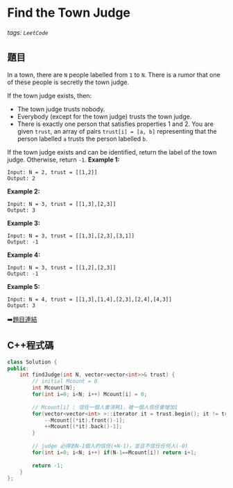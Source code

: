 # Find the Town Judge

###### tags: `LeetCode`

## 題目

In a town, there are `N` people labelled from `1` to `N`.  There is a rumor that one of these people is secretly the town judge.

If the town judge exists, then:

- The town judge trusts nobody.
- Everybody (except for the town judge) trusts the town judge.
- There is exactly one person that satisfies properties 1 and 2.
You are given `trust`, an array of pairs `trust[i] = [a, b]` representing that the person labelled `a` trusts the person labelled `b`.

If the town judge exists and can be identified, return the label of the town judge.  Otherwise, return `-1`.
**Example 1:**

    Input: N = 2, trust = [[1,2]]
    Output: 2

**Example 2:**

    Input: N = 3, trust = [[1,3],[2,3]]
    Output: 3
    
**Example 3:**

    Input: N = 3, trust = [[1,3],[2,3],[3,1]]
    Output: -1
    
**Example 4:**

    Input: N = 3, trust = [[1,2],[2,3]]
    Output: -1
    
**Example 5:**

    Input: N = 4, trust = [[1,3],[1,4],[2,3],[2,4],[4,3]]
    Output: 3

:arrow_right:[題目連結](https://leetcode.com/explore/challenge/card/may-leetcoding-challenge/534/week-1-may-1st-may-7th/3325/)


## C++程式碼
```C++
class Solution {
public:
    int findJudge(int N, vector<vector<int>>& trust) {
        // initial Mcount = 0
        int Mcount[N];
        for(int i=0; i<N; i++) Mcount[i] = 0;
        
        // Mcount[i] : 信任一個人會消耗1，被一個人信任會增加1
        for(vector<vector<int> >::iterator it = trust.begin(); it != trust.end(); it++) {
            --Mcount[(*it).front()-1];
            ++Mcount[(*it).back()-1];
        }
        
        // judge 必得到N-1個人的信任(+N-1)，並且不信任任何人(-0)
        for(int i=0; i<N; i++) if(N-1==Mcount[i]) return i+1;
        
        return -1;
    }
};
